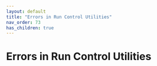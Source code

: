```yaml
---
layout: default
title: "Errors in Run Control Utilities"
nav_order: 73
has_children: true
---
```

# Errors in Run Control Utilities
  
